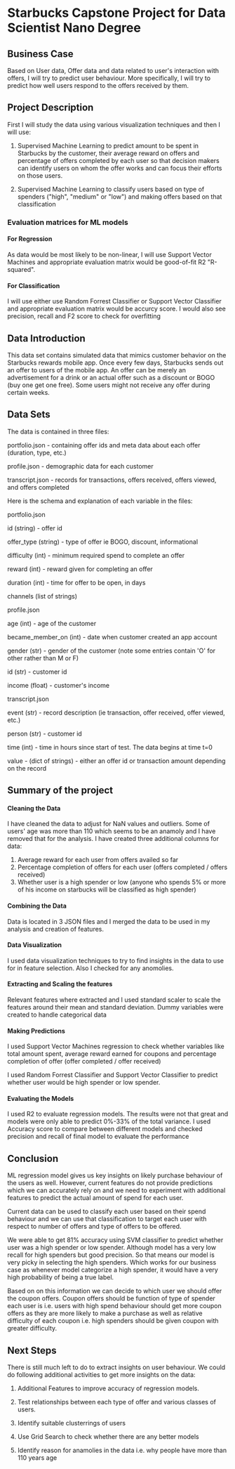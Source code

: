 # Starbucks Capstone Project for Data Scientist Nano Degree

## Business Case
Based on User data, Offer data and data related to user's interaction with offers, I will try to predict user behaviour. More specifically, I will try to predict how well users respond to the offers received by them.

## Project Description

First I will study the data using various visualization techniques and then I will use:

1) Supervised Machine Learning to predict amount to be spent in Starbucks by the customer, their average reward on offers and percentage of offers completed by each user so that decision makers can identify users on whom the offer works and can focus their efforts on those users.

2) Supervised Machine Learning to classify users based on type of spenders ("high", "medium" or "low") and making offers based on that classification

### Evaluation matrices for ML models
#### For Regression
As data would be most likely to be non-linear, I will use Support Vector Machines and appropriate evaluation matrix would be good-of-fit R2 "R-squared".  

#### For Classification
I will use either use Random Forrest Classifier or Support Vector Classifier and appropriate evaluation matrix would be accurcy score. I would also see precision, recall and F2 score to check for overfitting


## Data Introduction

This data set contains simulated data that mimics customer behavior on the Starbucks rewards mobile app. Once every few days, Starbucks sends out an offer to users of the mobile app. An offer can be merely an advertisement for a drink or an actual offer such as a discount or BOGO (buy one get one free). Some users might not receive any offer during certain weeks.

## Data Sets

The data is contained in three files:

portfolio.json - containing offer ids and meta data about each offer (duration, type, etc.)

profile.json - demographic data for each customer

transcript.json - records for transactions, offers received, offers viewed, and offers completed

Here is the schema and explanation of each variable in the files:

portfolio.json

id (string) - offer id

offer_type (string) - type of offer ie BOGO, discount, informational

difficulty (int) - minimum required spend to complete an offer

reward (int) - reward given for completing an offer

duration (int) - time for offer to be open, in days

channels (list of strings)

profile.json

age (int) - age of the customer

became_member_on (int) - date when customer created an app account

gender (str) - gender of the customer (note some entries contain 'O' for other rather than M or F)

id (str) - customer id

income (float) - customer's income

transcript.json

event (str) - record description (ie transaction, offer received, offer viewed, etc.)

person (str) - customer id

time (int) - time in hours since start of test. The data begins at time t=0

value - (dict of strings) - either an offer id or transaction amount depending on the record

## Summary of the project
#### Cleaning the Data
I have cleaned the data to adjust for NaN values and outliers. Some of users' age was more than 110 which seems to be an anamoly and I have removed that for the analysis.
I have created three additional columns for data:
1) Average reward for each user from offers availed so far
2) Percentage completion of offers for each user (offers completed / offers received)
3) Whether user is a high spender or low (anyone who spends 5% or more of his income on starbucks will be classified as high spender)

#### Combining the Data
Data is located in 3 JSON files and I merged the data to be used in my analysis and creation of features.

#### Data Visualization
I used data visualization techniques to try to find insights in the data to use for in feature selection. Also I checked for any anomolies.

#### Extracting and Scaling the features
Relevant features where extracted and I used standard scaler to scale the features around their mean and standard deviation. Dummy variables were created to handle categorical data

#### Making Predictions
I used Support Vector Machines regression to check whether variables like total amount spent, average reward earned for coupons and percentage completion of offer (offer completed / offer received)

I used Random Forrest Classifier and Support Vector Classifier to predict whether user would be high spender or low spender.

#### Evaluating the Models
I used R2 to evaluate regression models. The results were not that great and models were only able to predict 0%-33% of the total variance.
I used Accuracy score to compare between different models and checked precision and recall of final model to evaluate the performance 

## Conclusion
ML regression model gives us key insights on likely purchase behaviour of the users as well. However, current features do not provide predictions which we can accurately rely on and we need to experiment with additional features to predict the actual amount of spend for each user.

Current data can be used to classify each user based on their spend behaviour and we can use that classification to target each user with respect to number of offers and type of offers to be offered.

We were able to get 81% accuracy using SVM classifier to predict whether user was a high spender or low spender. Although model has a very low recall for high spenders but good precision. So that means our model is very picky in selecting the high spenders. Which works for our business case as whenever model categorize a high spender, it would have a very high probability of being a true label.

Based on on this information we can decide to which user we should offer the coupon offers. Coupon offers should be function of type of spender each user is i.e. users with high spend behaviour should get more coupon offers as they are more likely to make a purchase as well as relative difficulty of each coupon i.e. high spenders should be given coupon with greater difficulty.

## Next Steps
There is still much left to do to extract insights on user behaviour. We could do following additional activities to get more insights on the data:

1) Additional Features to improve accuracy of regression models.

2) Test relationships between each type of offer and various classes of users.

3) Identify suitable clusterrings of users

4) Use Grid Search to check whether there are any better models

5) Identify reason for anamolies in the data i.e. why people have more than 110 years age
